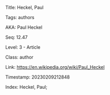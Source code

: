 Title:  Heckel, Paul

Tags:   authors

AKA:    Paul Heckel

Seq:    12.47

Level:  3 - Article

Class:  author

Link:   https://en.wikipedia.org/wiki/Paul_Heckel

Timestamp: 20230209212848

Index:  Heckel, Paul; 
